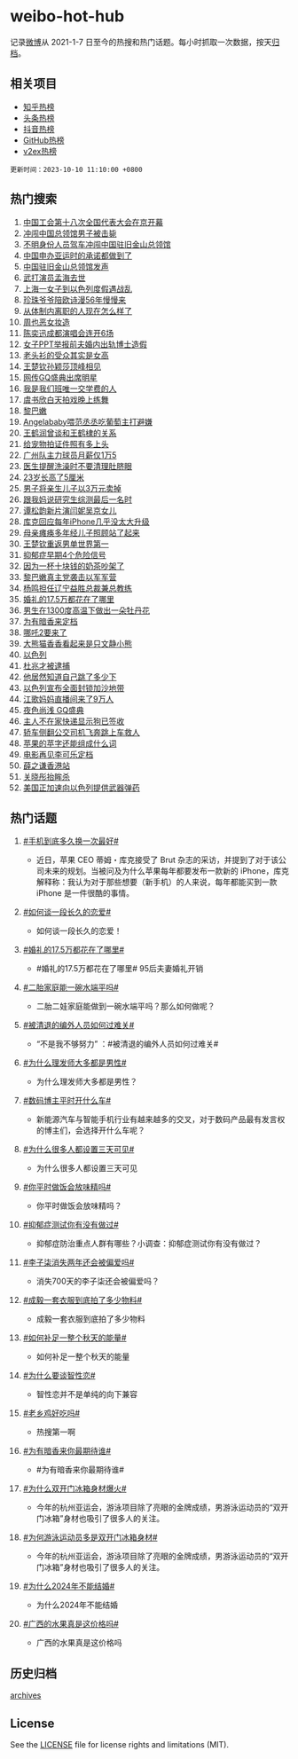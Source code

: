 # weibo-hot-hub

记录[微博](https://www.weibo.com)从 2021-1-7 日至今的热搜和热门话题。每小时抓取一次数据，按天[归档](archives)。

## 相关项目

- [知乎热榜](https://github.com/lonnyzhang423/zhihu-hot-hub)
- [头条热榜](https://github.com/lonnyzhang423/toutiao-hot-hub)
- [抖音热榜](https://github.com/lonnyzhang423/douyin-hot-hub)
- [GitHub热榜](https://github.com/lonnyzhang423/github-hot-hub)
- [v2ex热榜](https://github.com/lonnyzhang423/v2ex-hot-hub)


`更新时间：2023-10-10 11:10:00 +0800`

## 热门搜索

1. [中国工会第十八次全国代表大会在京开幕](https://m.weibo.cn/search?containerid=100103type%3D1%26t%3D10%26q%3D%23%E4%B8%AD%E5%9B%BD%E5%B7%A5%E4%BC%9A%E7%AC%AC%E5%8D%81%E5%85%AB%E6%AC%A1%E5%85%A8%E5%9B%BD%E4%BB%A3%E8%A1%A8%E5%A4%A7%E4%BC%9A%E5%9C%A8%E4%BA%AC%E5%BC%80%E5%B9%95%23&stream_entry_id=51&isnewpage=1&extparam=seat%3D1%26filter_type%3Drealtimehot%26pos%3D0%26c_type%3D51%26q%3D%2523%25E4%25B8%25AD%25E5%259B%25BD%25E5%25B7%25A5%25E4%25BC%259A%25E7%25AC%25AC%25E5%258D%2581%25E5%2585%25AB%25E6%25AC%25A1%25E5%2585%25A8%25E5%259B%25BD%25E4%25BB%25A3%25E8%25A1%25A8%25E5%25A4%25A7%25E4%25BC%259A%25E5%259C%25A8%25E4%25BA%25AC%25E5%25BC%2580%25E5%25B9%2595%2523%26cate%3D10103%26dgr%3D0%26stream_entry_id%3D51%26display_time%3D1696907399%26pre_seqid%3D1696907399761032666109)
1. [冲闯中国总领馆男子被击毙](https://m.weibo.cn/search?containerid=100103type%3D1%26t%3D10%26q%3D%23%E5%86%B2%E9%97%AF%E4%B8%AD%E5%9B%BD%E6%80%BB%E9%A2%86%E9%A6%86%E7%94%B7%E5%AD%90%E8%A2%AB%E5%87%BB%E6%AF%99%23&stream_entry_id=31&isnewpage=1&extparam=seat%3D1%26flag%3D1%26pos%3D0%26q%3D%2523%25E5%2586%25B2%25E9%2597%25AF%25E4%25B8%25AD%25E5%259B%25BD%25E6%2580%25BB%25E9%25A2%2586%25E9%25A6%2586%25E7%2594%25B7%25E5%25AD%2590%25E8%25A2%25AB%25E5%2587%25BB%25E6%25AF%2599%2523%26band_rank%3D1%26stream_entry_id%3D31%26filter_type%3Drealtimehot%26c_type%3D31%26lcate%3D5001%26realpos%3D1%26dgr%3D0%26cate%3D5001%26display_time%3D1696907399%26pre_seqid%3D1696907399761032666109)
1. [不明身份人员驾车冲闯中国驻旧金山总领馆](https://m.weibo.cn/search?containerid=100103type%3D1%26t%3D10%26q%3D%23%E4%B8%8D%E6%98%8E%E8%BA%AB%E4%BB%BD%E4%BA%BA%E5%91%98%E9%A9%BE%E8%BD%A6%E5%86%B2%E9%97%AF%E4%B8%AD%E5%9B%BD%E9%A9%BB%E6%97%A7%E9%87%91%E5%B1%B1%E6%80%BB%E9%A2%86%E9%A6%86%23&stream_entry_id=31&isnewpage=1&extparam=seat%3D1%26flag%3D1%26pos%3D1%26q%3D%2523%25E4%25B8%258D%25E6%2598%258E%25E8%25BA%25AB%25E4%25BB%25BD%25E4%25BA%25BA%25E5%2591%2598%25E9%25A9%25BE%25E8%25BD%25A6%25E5%2586%25B2%25E9%2597%25AF%25E4%25B8%25AD%25E5%259B%25BD%25E9%25A9%25BB%25E6%2597%25A7%25E9%2587%2591%25E5%25B1%25B1%25E6%2580%25BB%25E9%25A2%2586%25E9%25A6%2586%2523%26band_rank%3D2%26stream_entry_id%3D31%26filter_type%3Drealtimehot%26c_type%3D31%26lcate%3D5001%26realpos%3D2%26dgr%3D0%26cate%3D5001%26display_time%3D1696907399%26pre_seqid%3D1696907399761032666109)
1. [中国申办亚运时的承诺都做到了](https://m.weibo.cn/search?containerid=100103type%3D1%26t%3D10%26q%3D%23%E4%B8%AD%E5%9B%BD%E7%94%B3%E5%8A%9E%E4%BA%9A%E8%BF%90%E6%97%B6%E7%9A%84%E6%89%BF%E8%AF%BA%E9%83%BD%E5%81%9A%E5%88%B0%E4%BA%86%23&stream_entry_id=31&isnewpage=1&extparam=seat%3D1%26flag%3D0%26pos%3D2%26q%3D%2523%25E4%25B8%25AD%25E5%259B%25BD%25E7%2594%25B3%25E5%258A%259E%25E4%25BA%259A%25E8%25BF%2590%25E6%2597%25B6%25E7%259A%2584%25E6%2589%25BF%25E8%25AF%25BA%25E9%2583%25BD%25E5%2581%259A%25E5%2588%25B0%25E4%25BA%2586%2523%26band_rank%3D3%26stream_entry_id%3D31%26filter_type%3Drealtimehot%26c_type%3D31%26lcate%3D5001%26realpos%3D3%26dgr%3D0%26cate%3D5001%26display_time%3D1696907399%26pre_seqid%3D1696907399761032666109)
1. [中国驻旧金山总领馆发声](https://m.weibo.cn/search?containerid=100103type%3D1%26t%3D10%26q%3D%23%E4%B8%AD%E5%9B%BD%E9%A9%BB%E6%97%A7%E9%87%91%E5%B1%B1%E6%80%BB%E9%A2%86%E9%A6%86%E5%8F%91%E5%A3%B0%23&stream_entry_id=31&isnewpage=1&extparam=seat%3D1%26flag%3D1%26pos%3D3%26q%3D%2523%25E4%25B8%25AD%25E5%259B%25BD%25E9%25A9%25BB%25E6%2597%25A7%25E9%2587%2591%25E5%25B1%25B1%25E6%2580%25BB%25E9%25A2%2586%25E9%25A6%2586%25E5%258F%2591%25E5%25A3%25B0%2523%26band_rank%3D4%26stream_entry_id%3D31%26filter_type%3Drealtimehot%26c_type%3D31%26lcate%3D5001%26realpos%3D4%26dgr%3D0%26cate%3D5001%26display_time%3D1696907399%26pre_seqid%3D1696907399761032666109)
1. [武打演员孟海去世](https://m.weibo.cn/search?containerid=100103type%3D1%26t%3D10%26q%3D%23%E6%AD%A6%E6%89%93%E6%BC%94%E5%91%98%E5%AD%9F%E6%B5%B7%E5%8E%BB%E4%B8%96%23&stream_entry_id=31&isnewpage=1&extparam=seat%3D1%26flag%3D1%26pos%3D4%26q%3D%2523%25E6%25AD%25A6%25E6%2589%2593%25E6%25BC%2594%25E5%2591%2598%25E5%25AD%259F%25E6%25B5%25B7%25E5%258E%25BB%25E4%25B8%2596%2523%26band_rank%3D5%26stream_entry_id%3D31%26filter_type%3Drealtimehot%26c_type%3D31%26lcate%3D5001%26realpos%3D5%26dgr%3D0%26cate%3D5001%26display_time%3D1696907399%26pre_seqid%3D1696907399761032666109)
1. [上海一女子到以色列度假遇战乱](https://m.weibo.cn/search?containerid=100103type%3D1%26t%3D10%26q%3D%23%E4%B8%8A%E6%B5%B7%E4%B8%80%E5%A5%B3%E5%AD%90%E5%88%B0%E4%BB%A5%E8%89%B2%E5%88%97%E5%BA%A6%E5%81%87%E9%81%87%E6%88%98%E4%B9%B1%23&stream_entry_id=31&isnewpage=1&extparam=seat%3D1%26flag%3D0%26pos%3D5%26q%3D%2523%25E4%25B8%258A%25E6%25B5%25B7%25E4%25B8%2580%25E5%25A5%25B3%25E5%25AD%2590%25E5%2588%25B0%25E4%25BB%25A5%25E8%2589%25B2%25E5%2588%2597%25E5%25BA%25A6%25E5%2581%2587%25E9%2581%2587%25E6%2588%2598%25E4%25B9%25B1%2523%26band_rank%3D6%26stream_entry_id%3D31%26filter_type%3Drealtimehot%26c_type%3D31%26lcate%3D5001%26realpos%3D6%26dgr%3D0%26cate%3D5001%26display_time%3D1696907399%26pre_seqid%3D1696907399761032666109)
1. [珍珠爷爷陪欧诗漫56年慢慢来](https://m.weibo.cn/search?containerid=100103type%3D1%26t%3D10%26q%3D%23%E7%8F%8D%E7%8F%A0%E7%88%B7%E7%88%B7%E9%99%AA%E6%AC%A7%E8%AF%97%E6%BC%AB56%E5%B9%B4%E6%85%A2%E6%85%A2%E6%9D%A5%23&stream_entry_id=31&isnewpage=1&extparam=seat%3D1%26pos%3D6%26q%3D%2523%25E7%258F%258D%25E7%258F%25A0%25E7%2588%25B7%25E7%2588%25B7%25E9%2599%25AA%25E6%25AC%25A7%25E8%25AF%2597%25E6%25BC%25AB56%25E5%25B9%25B4%25E6%2585%25A2%25E6%2585%25A2%25E6%259D%25A5%2523%26band_rank%3D7%26topic_ad%3D1%26stream_entry_id%3D31%26filter_type%3Drealtimehot%26is_ad_pos%3D1%26c_type%3D31%26lcate%3D5001%26dgr%3D0%26cate%3D5001%26adid%3D207413%26display_time%3D1696907399%26pre_seqid%3D1696907399761032666109)
1. [从体制内离职的人现在怎么样了](https://m.weibo.cn/search?containerid=100103type%3D1%26t%3D10%26q%3D%23%E4%BB%8E%E4%BD%93%E5%88%B6%E5%86%85%E7%A6%BB%E8%81%8C%E7%9A%84%E4%BA%BA%E7%8E%B0%E5%9C%A8%E6%80%8E%E4%B9%88%E6%A0%B7%E4%BA%86%23&stream_entry_id=31&isnewpage=1&extparam=seat%3D1%26flag%3D2%26pos%3D7%26q%3D%2523%25E4%25BB%258E%25E4%25BD%2593%25E5%2588%25B6%25E5%2586%2585%25E7%25A6%25BB%25E8%2581%258C%25E7%259A%2584%25E4%25BA%25BA%25E7%258E%25B0%25E5%259C%25A8%25E6%2580%258E%25E4%25B9%2588%25E6%25A0%25B7%25E4%25BA%2586%2523%26band_rank%3D7%26stream_entry_id%3D31%26filter_type%3Drealtimehot%26c_type%3D31%26lcate%3D5001%26realpos%3D7%26dgr%3D0%26cate%3D5001%26display_time%3D1696907399%26pre_seqid%3D1696907399761032666109)
1. [周也恶女妆造](https://m.weibo.cn/search?containerid=100103type%3D1%26t%3D10%26q%3D%23%E5%91%A8%E4%B9%9F%E6%81%B6%E5%A5%B3%E5%A6%86%E9%80%A0%23&stream_entry_id=31&isnewpage=1&extparam=seat%3D1%26flag%3D1%26pos%3D8%26q%3D%2523%25E5%2591%25A8%25E4%25B9%259F%25E6%2581%25B6%25E5%25A5%25B3%25E5%25A6%2586%25E9%2580%25A0%2523%26band_rank%3D8%26stream_entry_id%3D31%26filter_type%3Drealtimehot%26c_type%3D31%26lcate%3D5001%26realpos%3D8%26dgr%3D0%26cate%3D5001%26display_time%3D1696907399%26pre_seqid%3D1696907399761032666109)
1. [陈奕迅成都演唱会连开6场](https://m.weibo.cn/search?containerid=100103type%3D1%26t%3D10%26q%3D%E9%99%88%E5%A5%95%E8%BF%85%E6%88%90%E9%83%BD%E6%BC%94%E5%94%B1%E4%BC%9A%E8%BF%9E%E5%BC%806%E5%9C%BA&stream_entry_id=31&isnewpage=1&extparam=seat%3D1%26flag%3D1%26pos%3D9%26q%3D%25E9%2599%2588%25E5%25A5%2595%25E8%25BF%2585%25E6%2588%2590%25E9%2583%25BD%25E6%25BC%2594%25E5%2594%25B1%25E4%25BC%259A%25E8%25BF%259E%25E5%25BC%25806%25E5%259C%25BA%26band_rank%3D9%26stream_entry_id%3D31%26filter_type%3Drealtimehot%26c_type%3D31%26lcate%3D5001%26realpos%3D9%26dgr%3D0%26cate%3D5001%26display_time%3D1696907399%26pre_seqid%3D1696907399761032666109)
1. [女子PPT举报前夫婚内出轨博士造假](https://m.weibo.cn/search?containerid=100103type%3D1%26t%3D10%26q%3D%23%E5%A5%B3%E5%AD%90PPT%E4%B8%BE%E6%8A%A5%E5%89%8D%E5%A4%AB%E5%A9%9A%E5%86%85%E5%87%BA%E8%BD%A8%E5%8D%9A%E5%A3%AB%E9%80%A0%E5%81%87%23&stream_entry_id=31&isnewpage=1&extparam=seat%3D1%26flag%3D0%26pos%3D10%26q%3D%2523%25E5%25A5%25B3%25E5%25AD%2590PPT%25E4%25B8%25BE%25E6%258A%25A5%25E5%2589%258D%25E5%25A4%25AB%25E5%25A9%259A%25E5%2586%2585%25E5%2587%25BA%25E8%25BD%25A8%25E5%258D%259A%25E5%25A3%25AB%25E9%2580%25A0%25E5%2581%2587%2523%26band_rank%3D10%26stream_entry_id%3D31%26filter_type%3Drealtimehot%26c_type%3D31%26lcate%3D5001%26realpos%3D10%26dgr%3D0%26cate%3D5001%26display_time%3D1696907399%26pre_seqid%3D1696907399761032666109)
1. [老头衫的受众其实是女高](https://m.weibo.cn/search?containerid=100103type%3D1%26t%3D10%26q%3D%E8%80%81%E5%A4%B4%E8%A1%AB%E7%9A%84%E5%8F%97%E4%BC%97%E5%85%B6%E5%AE%9E%E6%98%AF%E5%A5%B3%E9%AB%98&stream_entry_id=31&isnewpage=1&extparam=seat%3D1%26flag%3D0%26pos%3D11%26q%3D%25E8%2580%2581%25E5%25A4%25B4%25E8%25A1%25AB%25E7%259A%2584%25E5%258F%2597%25E4%25BC%2597%25E5%2585%25B6%25E5%25AE%259E%25E6%2598%25AF%25E5%25A5%25B3%25E9%25AB%2598%26band_rank%3D11%26stream_entry_id%3D31%26filter_type%3Drealtimehot%26c_type%3D31%26lcate%3D5001%26realpos%3D11%26dgr%3D0%26cate%3D5001%26display_time%3D1696907399%26pre_seqid%3D1696907399761032666109)
1. [王楚钦孙颖莎顶峰相见](https://m.weibo.cn/search?containerid=100103type%3D1%26t%3D10%26q%3D%23%E7%8E%8B%E6%A5%9A%E9%92%A6%E5%AD%99%E9%A2%96%E8%8E%8E%E9%A1%B6%E5%B3%B0%E7%9B%B8%E8%A7%81%23&stream_entry_id=31&isnewpage=1&extparam=seat%3D1%26flag%3D1%26pos%3D12%26q%3D%2523%25E7%258E%258B%25E6%25A5%259A%25E9%2592%25A6%25E5%25AD%2599%25E9%25A2%2596%25E8%258E%258E%25E9%25A1%25B6%25E5%25B3%25B0%25E7%259B%25B8%25E8%25A7%2581%2523%26band_rank%3D12%26stream_entry_id%3D31%26filter_type%3Drealtimehot%26c_type%3D31%26lcate%3D5001%26realpos%3D12%26dgr%3D0%26cate%3D5001%26display_time%3D1696907399%26pre_seqid%3D1696907399761032666109)
1. [网传GQ盛典出席明星](https://m.weibo.cn/search?containerid=100103type%3D1%26t%3D10%26q%3D%23%E7%BD%91%E4%BC%A0GQ%E7%9B%9B%E5%85%B8%E5%87%BA%E5%B8%AD%E6%98%8E%E6%98%9F%23&stream_entry_id=31&isnewpage=1&extparam=seat%3D1%26flag%3D1%26pos%3D13%26q%3D%2523%25E7%25BD%2591%25E4%25BC%25A0GQ%25E7%259B%259B%25E5%2585%25B8%25E5%2587%25BA%25E5%25B8%25AD%25E6%2598%258E%25E6%2598%259F%2523%26band_rank%3D13%26stream_entry_id%3D31%26filter_type%3Drealtimehot%26c_type%3D31%26lcate%3D5001%26realpos%3D13%26dgr%3D0%26cate%3D5001%26display_time%3D1696907399%26pre_seqid%3D1696907399761032666109)
1. [我是我们班唯一交学费的人](https://m.weibo.cn/search?containerid=100103type%3D1%26t%3D10%26q%3D%23%E6%88%91%E6%98%AF%E6%88%91%E4%BB%AC%E7%8F%AD%E5%94%AF%E4%B8%80%E4%BA%A4%E5%AD%A6%E8%B4%B9%E7%9A%84%E4%BA%BA%23&stream_entry_id=31&isnewpage=1&extparam=seat%3D1%26flag%3D0%26pos%3D14%26q%3D%2523%25E6%2588%2591%25E6%2598%25AF%25E6%2588%2591%25E4%25BB%25AC%25E7%258F%25AD%25E5%2594%25AF%25E4%25B8%2580%25E4%25BA%25A4%25E5%25AD%25A6%25E8%25B4%25B9%25E7%259A%2584%25E4%25BA%25BA%2523%26band_rank%3D14%26stream_entry_id%3D31%26filter_type%3Drealtimehot%26c_type%3D31%26lcate%3D5001%26realpos%3D14%26dgr%3D0%26cate%3D5001%26display_time%3D1696907399%26pre_seqid%3D1696907399761032666109)
1. [虞书欣白天拍戏晚上练舞](https://m.weibo.cn/search?containerid=100103type%3D1%26t%3D10%26q%3D%23%E8%99%9E%E4%B9%A6%E6%AC%A3%E7%99%BD%E5%A4%A9%E6%8B%8D%E6%88%8F%E6%99%9A%E4%B8%8A%E7%BB%83%E8%88%9E%23&stream_entry_id=31&isnewpage=1&extparam=seat%3D1%26flag%3D1%26pos%3D15%26q%3D%2523%25E8%2599%259E%25E4%25B9%25A6%25E6%25AC%25A3%25E7%2599%25BD%25E5%25A4%25A9%25E6%258B%258D%25E6%2588%258F%25E6%2599%259A%25E4%25B8%258A%25E7%25BB%2583%25E8%2588%259E%2523%26band_rank%3D15%26stream_entry_id%3D31%26filter_type%3Drealtimehot%26c_type%3D31%26lcate%3D5001%26realpos%3D15%26dgr%3D0%26cate%3D5001%26display_time%3D1696907399%26pre_seqid%3D1696907399761032666109)
1. [黎巴嫩](https://m.weibo.cn/search?containerid=100103type%3D1%26t%3D10%26q%3D%23%E9%BB%8E%E5%B7%B4%E5%AB%A9%23&stream_entry_id=31&isnewpage=1&extparam=seat%3D1%26flag%3D0%26pos%3D16%26q%3D%2523%25E9%25BB%258E%25E5%25B7%25B4%25E5%25AB%25A9%2523%26band_rank%3D16%26stream_entry_id%3D31%26filter_type%3Drealtimehot%26c_type%3D31%26lcate%3D5001%26realpos%3D16%26dgr%3D0%26cate%3D5001%26display_time%3D1696907399%26pre_seqid%3D1696907399761032666109)
1. [Angelababy喂范丞丞吃葡萄主打避嫌](https://m.weibo.cn/search?containerid=100103type%3D1%26t%3D10%26q%3D%23Angelababy%E5%96%82%E8%8C%83%E4%B8%9E%E4%B8%9E%E5%90%83%E8%91%A1%E8%90%84%E4%B8%BB%E6%89%93%E9%81%BF%E5%AB%8C%23&stream_entry_id=31&isnewpage=1&extparam=seat%3D1%26flag%3D2%26pos%3D17%26q%3D%2523Angelababy%25E5%2596%2582%25E8%258C%2583%25E4%25B8%259E%25E4%25B8%259E%25E5%2590%2583%25E8%2591%25A1%25E8%2590%2584%25E4%25B8%25BB%25E6%2589%2593%25E9%2581%25BF%25E5%25AB%258C%2523%26band_rank%3D17%26stream_entry_id%3D31%26filter_type%3Drealtimehot%26c_type%3D31%26lcate%3D5001%26realpos%3D17%26dgr%3D0%26cate%3D5001%26display_time%3D1696907399%26pre_seqid%3D1696907399761032666109)
1. [王鹤润曾谈和王鹤棣的关系](https://m.weibo.cn/search?containerid=100103type%3D1%26t%3D10%26q%3D%23%E7%8E%8B%E9%B9%A4%E6%B6%A6%E6%9B%BE%E8%B0%88%E5%92%8C%E7%8E%8B%E9%B9%A4%E6%A3%A3%E7%9A%84%E5%85%B3%E7%B3%BB%23&stream_entry_id=31&isnewpage=1&extparam=seat%3D1%26flag%3D2%26pos%3D18%26q%3D%2523%25E7%258E%258B%25E9%25B9%25A4%25E6%25B6%25A6%25E6%259B%25BE%25E8%25B0%2588%25E5%2592%258C%25E7%258E%258B%25E9%25B9%25A4%25E6%25A3%25A3%25E7%259A%2584%25E5%2585%25B3%25E7%25B3%25BB%2523%26band_rank%3D18%26stream_entry_id%3D31%26filter_type%3Drealtimehot%26c_type%3D31%26lcate%3D5001%26realpos%3D18%26dgr%3D0%26cate%3D5001%26display_time%3D1696907399%26pre_seqid%3D1696907399761032666109)
1. [给宠物拍证件照有多上头](https://m.weibo.cn/search?containerid=100103type%3D1%26t%3D10%26q%3D%23%E7%BB%99%E5%AE%A0%E7%89%A9%E6%8B%8D%E8%AF%81%E4%BB%B6%E7%85%A7%E6%9C%89%E5%A4%9A%E4%B8%8A%E5%A4%B4%23&stream_entry_id=31&isnewpage=1&extparam=seat%3D1%26flag%3D0%26pos%3D19%26q%3D%2523%25E7%25BB%2599%25E5%25AE%25A0%25E7%2589%25A9%25E6%258B%258D%25E8%25AF%2581%25E4%25BB%25B6%25E7%2585%25A7%25E6%259C%2589%25E5%25A4%259A%25E4%25B8%258A%25E5%25A4%25B4%2523%26band_rank%3D19%26adid%3D207331%26filter_type%3Drealtimehot%26c_type%3D31%26lcate%3D5001%26dgr%3D0%26realpos%3D19%26cate%3D5001%26stream_entry_id%3D31%26display_time%3D1696907399%26pre_seqid%3D1696907399761032666109)
1. [广州队主力球员月薪仅1万5](https://m.weibo.cn/search?containerid=100103type%3D1%26t%3D10%26q%3D%23%E5%B9%BF%E5%B7%9E%E9%98%9F%E4%B8%BB%E5%8A%9B%E7%90%83%E5%91%98%E6%9C%88%E8%96%AA%E4%BB%851%E4%B8%875%23&stream_entry_id=31&isnewpage=1&extparam=seat%3D1%26flag%3D1%26pos%3D20%26q%3D%2523%25E5%25B9%25BF%25E5%25B7%259E%25E9%2598%259F%25E4%25B8%25BB%25E5%258A%259B%25E7%2590%2583%25E5%2591%2598%25E6%259C%2588%25E8%2596%25AA%25E4%25BB%25851%25E4%25B8%25875%2523%26band_rank%3D20%26stream_entry_id%3D31%26filter_type%3Drealtimehot%26c_type%3D31%26lcate%3D5001%26realpos%3D20%26dgr%3D0%26cate%3D5001%26display_time%3D1696907399%26pre_seqid%3D1696907399761032666109)
1. [医生提醒洗澡时不要清理肚脐眼](https://m.weibo.cn/search?containerid=100103type%3D1%26t%3D10%26q%3D%23%E5%8C%BB%E7%94%9F%E6%8F%90%E9%86%92%E6%B4%97%E6%BE%A1%E6%97%B6%E4%B8%8D%E8%A6%81%E6%B8%85%E7%90%86%E8%82%9A%E8%84%90%E7%9C%BC%23&stream_entry_id=31&isnewpage=1&extparam=seat%3D1%26flag%3D1%26pos%3D21%26q%3D%2523%25E5%258C%25BB%25E7%2594%259F%25E6%258F%2590%25E9%2586%2592%25E6%25B4%2597%25E6%25BE%25A1%25E6%2597%25B6%25E4%25B8%258D%25E8%25A6%2581%25E6%25B8%2585%25E7%2590%2586%25E8%2582%259A%25E8%2584%2590%25E7%259C%25BC%2523%26band_rank%3D21%26stream_entry_id%3D31%26filter_type%3Drealtimehot%26c_type%3D31%26lcate%3D5001%26realpos%3D21%26dgr%3D0%26cate%3D5001%26display_time%3D1696907399%26pre_seqid%3D1696907399761032666109)
1. [23岁长高了5厘米](https://m.weibo.cn/search?containerid=100103type%3D1%26t%3D10%26q%3D%2323%E5%B2%81%E9%95%BF%E9%AB%98%E4%BA%865%E5%8E%98%E7%B1%B3%23&stream_entry_id=31&isnewpage=1&extparam=seat%3D1%26flag%3D0%26pos%3D22%26q%3D%252323%25E5%25B2%2581%25E9%2595%25BF%25E9%25AB%2598%25E4%25BA%25865%25E5%258E%2598%25E7%25B1%25B3%2523%26band_rank%3D22%26stream_entry_id%3D31%26filter_type%3Drealtimehot%26c_type%3D31%26lcate%3D5001%26realpos%3D22%26dgr%3D0%26cate%3D5001%26display_time%3D1696907399%26pre_seqid%3D1696907399761032666109)
1. [男子将亲生儿子以3万元卖掉](https://m.weibo.cn/search?containerid=100103type%3D1%26t%3D10%26q%3D%23%E7%94%B7%E5%AD%90%E5%B0%86%E4%BA%B2%E7%94%9F%E5%84%BF%E5%AD%90%E4%BB%A53%E4%B8%87%E5%85%83%E5%8D%96%E6%8E%89%23&stream_entry_id=31&isnewpage=1&extparam=seat%3D1%26flag%3D1%26pos%3D23%26q%3D%2523%25E7%2594%25B7%25E5%25AD%2590%25E5%25B0%2586%25E4%25BA%25B2%25E7%2594%259F%25E5%2584%25BF%25E5%25AD%2590%25E4%25BB%25A53%25E4%25B8%2587%25E5%2585%2583%25E5%258D%2596%25E6%258E%2589%2523%26band_rank%3D23%26stream_entry_id%3D31%26filter_type%3Drealtimehot%26c_type%3D31%26lcate%3D5001%26realpos%3D23%26dgr%3D0%26cate%3D5001%26display_time%3D1696907399%26pre_seqid%3D1696907399761032666109)
1. [跟我妈说研究生综测最后一名时](https://m.weibo.cn/search?containerid=100103type%3D1%26t%3D10%26q%3D%23%E8%B7%9F%E6%88%91%E5%A6%88%E8%AF%B4%E7%A0%94%E7%A9%B6%E7%94%9F%E7%BB%BC%E6%B5%8B%E6%9C%80%E5%90%8E%E4%B8%80%E5%90%8D%E6%97%B6%23&stream_entry_id=31&isnewpage=1&extparam=seat%3D1%26flag%3D1%26pos%3D24%26q%3D%2523%25E8%25B7%259F%25E6%2588%2591%25E5%25A6%2588%25E8%25AF%25B4%25E7%25A0%2594%25E7%25A9%25B6%25E7%2594%259F%25E7%25BB%25BC%25E6%25B5%258B%25E6%259C%2580%25E5%2590%258E%25E4%25B8%2580%25E5%2590%258D%25E6%2597%25B6%2523%26band_rank%3D24%26stream_entry_id%3D31%26filter_type%3Drealtimehot%26c_type%3D31%26lcate%3D5001%26realpos%3D24%26dgr%3D0%26cate%3D5001%26display_time%3D1696907399%26pre_seqid%3D1696907399761032666109)
1. [谭松韵新片演闫妮吴京女儿](https://m.weibo.cn/search?containerid=100103type%3D1%26t%3D10%26q%3D%23%E8%B0%AD%E6%9D%BE%E9%9F%B5%E6%96%B0%E7%89%87%E6%BC%94%E9%97%AB%E5%A6%AE%E5%90%B4%E4%BA%AC%E5%A5%B3%E5%84%BF%23&stream_entry_id=31&isnewpage=1&extparam=seat%3D1%26flag%3D1%26pos%3D25%26q%3D%2523%25E8%25B0%25AD%25E6%259D%25BE%25E9%259F%25B5%25E6%2596%25B0%25E7%2589%2587%25E6%25BC%2594%25E9%2597%25AB%25E5%25A6%25AE%25E5%2590%25B4%25E4%25BA%25AC%25E5%25A5%25B3%25E5%2584%25BF%2523%26band_rank%3D25%26stream_entry_id%3D31%26filter_type%3Drealtimehot%26c_type%3D31%26lcate%3D5001%26realpos%3D25%26dgr%3D0%26cate%3D5001%26display_time%3D1696907399%26pre_seqid%3D1696907399761032666109)
1. [库克回应每年iPhone几乎没太大升级](https://m.weibo.cn/search?containerid=100103type%3D1%26t%3D10%26q%3D%23%E5%BA%93%E5%85%8B%E5%9B%9E%E5%BA%94%E6%AF%8F%E5%B9%B4iPhone%E5%87%A0%E4%B9%8E%E6%B2%A1%E5%A4%AA%E5%A4%A7%E5%8D%87%E7%BA%A7%23&stream_entry_id=31&isnewpage=1&extparam=seat%3D1%26flag%3D0%26pos%3D26%26q%3D%2523%25E5%25BA%2593%25E5%2585%258B%25E5%259B%259E%25E5%25BA%2594%25E6%25AF%258F%25E5%25B9%25B4iPhone%25E5%2587%25A0%25E4%25B9%258E%25E6%25B2%25A1%25E5%25A4%25AA%25E5%25A4%25A7%25E5%258D%2587%25E7%25BA%25A7%2523%26band_rank%3D26%26stream_entry_id%3D31%26filter_type%3Drealtimehot%26c_type%3D31%26lcate%3D5001%26realpos%3D26%26dgr%3D0%26cate%3D5001%26display_time%3D1696907399%26pre_seqid%3D1696907399761032666109)
1. [母亲瘫痪多年经儿子照顾站了起来](https://m.weibo.cn/search?containerid=100103type%3D1%26t%3D10%26q%3D%23%E6%AF%8D%E4%BA%B2%E7%98%AB%E7%97%AA%E5%A4%9A%E5%B9%B4%E7%BB%8F%E5%84%BF%E5%AD%90%E7%85%A7%E9%A1%BE%E7%AB%99%E4%BA%86%E8%B5%B7%E6%9D%A5%23&stream_entry_id=31&isnewpage=1&extparam=seat%3D1%26flag%3D32768%26pos%3D27%26q%3D%2523%25E6%25AF%258D%25E4%25BA%25B2%25E7%2598%25AB%25E7%2597%25AA%25E5%25A4%259A%25E5%25B9%25B4%25E7%25BB%258F%25E5%2584%25BF%25E5%25AD%2590%25E7%2585%25A7%25E9%25A1%25BE%25E7%25AB%2599%25E4%25BA%2586%25E8%25B5%25B7%25E6%259D%25A5%2523%26band_rank%3D27%26stream_entry_id%3D31%26filter_type%3Drealtimehot%26c_type%3D31%26lcate%3D5001%26realpos%3D27%26dgr%3D0%26cate%3D5001%26display_time%3D1696907399%26pre_seqid%3D1696907399761032666109)
1. [王楚钦重返男单世界第一](https://m.weibo.cn/search?containerid=100103type%3D1%26t%3D10%26q%3D%23%E7%8E%8B%E6%A5%9A%E9%92%A6%E9%87%8D%E8%BF%94%E7%94%B7%E5%8D%95%E4%B8%96%E7%95%8C%E7%AC%AC%E4%B8%80%23&stream_entry_id=31&isnewpage=1&extparam=seat%3D1%26flag%3D0%26pos%3D28%26q%3D%2523%25E7%258E%258B%25E6%25A5%259A%25E9%2592%25A6%25E9%2587%258D%25E8%25BF%2594%25E7%2594%25B7%25E5%258D%2595%25E4%25B8%2596%25E7%2595%258C%25E7%25AC%25AC%25E4%25B8%2580%2523%26band_rank%3D28%26stream_entry_id%3D31%26filter_type%3Drealtimehot%26c_type%3D31%26lcate%3D5001%26realpos%3D28%26dgr%3D0%26cate%3D5001%26display_time%3D1696907399%26pre_seqid%3D1696907399761032666109)
1. [抑郁症早期4个危险信号](https://m.weibo.cn/search?containerid=100103type%3D1%26t%3D10%26q%3D%23%E6%8A%91%E9%83%81%E7%97%87%E6%97%A9%E6%9C%9F4%E4%B8%AA%E5%8D%B1%E9%99%A9%E4%BF%A1%E5%8F%B7%23&stream_entry_id=31&isnewpage=1&extparam=seat%3D1%26flag%3D0%26pos%3D29%26q%3D%2523%25E6%258A%2591%25E9%2583%2581%25E7%2597%2587%25E6%2597%25A9%25E6%259C%259F4%25E4%25B8%25AA%25E5%258D%25B1%25E9%2599%25A9%25E4%25BF%25A1%25E5%258F%25B7%2523%26band_rank%3D29%26stream_entry_id%3D31%26filter_type%3Drealtimehot%26c_type%3D31%26lcate%3D5001%26realpos%3D29%26dgr%3D0%26cate%3D5001%26display_time%3D1696907399%26pre_seqid%3D1696907399761032666109)
1. [因为一杯十块钱的奶茶吵架了](https://m.weibo.cn/search?containerid=100103type%3D1%26t%3D10%26q%3D%E5%9B%A0%E4%B8%BA%E4%B8%80%E6%9D%AF%E5%8D%81%E5%9D%97%E9%92%B1%E7%9A%84%E5%A5%B6%E8%8C%B6%E5%90%B5%E6%9E%B6%E4%BA%86&stream_entry_id=31&isnewpage=1&extparam=seat%3D1%26flag%3D0%26pos%3D30%26q%3D%25E5%259B%25A0%25E4%25B8%25BA%25E4%25B8%2580%25E6%259D%25AF%25E5%258D%2581%25E5%259D%2597%25E9%2592%25B1%25E7%259A%2584%25E5%25A5%25B6%25E8%258C%25B6%25E5%2590%25B5%25E6%259E%25B6%25E4%25BA%2586%26band_rank%3D30%26stream_entry_id%3D31%26filter_type%3Drealtimehot%26c_type%3D31%26lcate%3D5001%26realpos%3D30%26dgr%3D0%26cate%3D5001%26display_time%3D1696907399%26pre_seqid%3D1696907399761032666109)
1. [黎巴嫩真主党袭击以军军营](https://m.weibo.cn/search?containerid=100103type%3D1%26t%3D10%26q%3D%23%E9%BB%8E%E5%B7%B4%E5%AB%A9%E7%9C%9F%E4%B8%BB%E5%85%9A%E8%A2%AD%E5%87%BB%E4%BB%A5%E5%86%9B%E5%86%9B%E8%90%A5%23&stream_entry_id=31&isnewpage=1&extparam=seat%3D1%26flag%3D1%26pos%3D31%26q%3D%2523%25E9%25BB%258E%25E5%25B7%25B4%25E5%25AB%25A9%25E7%259C%259F%25E4%25B8%25BB%25E5%2585%259A%25E8%25A2%25AD%25E5%2587%25BB%25E4%25BB%25A5%25E5%2586%259B%25E5%2586%259B%25E8%2590%25A5%2523%26band_rank%3D31%26stream_entry_id%3D31%26filter_type%3Drealtimehot%26c_type%3D31%26lcate%3D5001%26realpos%3D31%26dgr%3D0%26cate%3D5001%26display_time%3D1696907399%26pre_seqid%3D1696907399761032666109)
1. [杨鸣担任辽宁益胜总裁兼总教练](https://m.weibo.cn/search?containerid=100103type%3D1%26t%3D10%26q%3D%23%E6%9D%A8%E9%B8%A3%E6%8B%85%E4%BB%BB%E8%BE%BD%E5%AE%81%E7%9B%8A%E8%83%9C%E6%80%BB%E8%A3%81%E5%85%BC%E6%80%BB%E6%95%99%E7%BB%83%23&stream_entry_id=31&isnewpage=1&extparam=seat%3D1%26flag%3D1%26pos%3D32%26q%3D%2523%25E6%259D%25A8%25E9%25B8%25A3%25E6%258B%2585%25E4%25BB%25BB%25E8%25BE%25BD%25E5%25AE%2581%25E7%259B%258A%25E8%2583%259C%25E6%2580%25BB%25E8%25A3%2581%25E5%2585%25BC%25E6%2580%25BB%25E6%2595%2599%25E7%25BB%2583%2523%26band_rank%3D32%26stream_entry_id%3D31%26filter_type%3Drealtimehot%26c_type%3D31%26lcate%3D5001%26realpos%3D32%26dgr%3D0%26cate%3D5001%26display_time%3D1696907399%26pre_seqid%3D1696907399761032666109)
1. [婚礼的17.5万都花在了哪里](https://m.weibo.cn/search?containerid=100103type%3D1%26t%3D10%26q%3D%23%E5%A9%9A%E7%A4%BC%E7%9A%8417.5%E4%B8%87%E9%83%BD%E8%8A%B1%E5%9C%A8%E4%BA%86%E5%93%AA%E9%87%8C%23&stream_entry_id=31&isnewpage=1&extparam=seat%3D1%26flag%3D0%26pos%3D33%26q%3D%2523%25E5%25A9%259A%25E7%25A4%25BC%25E7%259A%258417.5%25E4%25B8%2587%25E9%2583%25BD%25E8%258A%25B1%25E5%259C%25A8%25E4%25BA%2586%25E5%2593%25AA%25E9%2587%258C%2523%26band_rank%3D33%26stream_entry_id%3D31%26filter_type%3Drealtimehot%26c_type%3D31%26lcate%3D5001%26realpos%3D33%26dgr%3D0%26cate%3D5001%26display_time%3D1696907399%26pre_seqid%3D1696907399761032666109)
1. [男生在1300度高温下做出一朵牡丹花](https://m.weibo.cn/search?containerid=100103type%3D1%26t%3D10%26q%3D%23%E7%94%B7%E7%94%9F%E5%9C%A81300%E5%BA%A6%E9%AB%98%E6%B8%A9%E4%B8%8B%E5%81%9A%E5%87%BA%E4%B8%80%E6%9C%B5%E7%89%A1%E4%B8%B9%E8%8A%B1%23&stream_entry_id=31&isnewpage=1&extparam=seat%3D1%26flag%3D1%26pos%3D34%26q%3D%2523%25E7%2594%25B7%25E7%2594%259F%25E5%259C%25A81300%25E5%25BA%25A6%25E9%25AB%2598%25E6%25B8%25A9%25E4%25B8%258B%25E5%2581%259A%25E5%2587%25BA%25E4%25B8%2580%25E6%259C%25B5%25E7%2589%25A1%25E4%25B8%25B9%25E8%258A%25B1%2523%26band_rank%3D34%26stream_entry_id%3D31%26filter_type%3Drealtimehot%26c_type%3D31%26lcate%3D5001%26realpos%3D34%26dgr%3D0%26cate%3D5001%26display_time%3D1696907399%26pre_seqid%3D1696907399761032666109)
1. [为有暗香来定档](https://m.weibo.cn/search?containerid=100103type%3D1%26t%3D10%26q%3D%23%E4%B8%BA%E6%9C%89%E6%9A%97%E9%A6%99%E6%9D%A5%E5%AE%9A%E6%A1%A3%23&stream_entry_id=31&isnewpage=1&extparam=seat%3D1%26flag%3D0%26pos%3D35%26q%3D%2523%25E4%25B8%25BA%25E6%259C%2589%25E6%259A%2597%25E9%25A6%2599%25E6%259D%25A5%25E5%25AE%259A%25E6%25A1%25A3%2523%26band_rank%3D35%26stream_entry_id%3D31%26filter_type%3Drealtimehot%26c_type%3D31%26lcate%3D5001%26realpos%3D35%26dgr%3D0%26cate%3D5001%26display_time%3D1696907399%26pre_seqid%3D1696907399761032666109)
1. [哪吒2要来了](https://m.weibo.cn/search?containerid=100103type%3D1%26t%3D10%26q%3D%23%E5%93%AA%E5%90%922%E8%A6%81%E6%9D%A5%E4%BA%86%23&stream_entry_id=31&isnewpage=1&extparam=seat%3D1%26flag%3D0%26pos%3D36%26q%3D%2523%25E5%2593%25AA%25E5%2590%25922%25E8%25A6%2581%25E6%259D%25A5%25E4%25BA%2586%2523%26band_rank%3D36%26stream_entry_id%3D31%26filter_type%3Drealtimehot%26c_type%3D31%26lcate%3D5001%26realpos%3D36%26dgr%3D0%26cate%3D5001%26display_time%3D1696907399%26pre_seqid%3D1696907399761032666109)
1. [大熊猫香香看起来是只文静小熊](https://m.weibo.cn/search?containerid=100103type%3D1%26t%3D10%26q%3D%23%E5%A4%A7%E7%86%8A%E7%8C%AB%E9%A6%99%E9%A6%99%E7%9C%8B%E8%B5%B7%E6%9D%A5%E6%98%AF%E5%8F%AA%E6%96%87%E9%9D%99%E5%B0%8F%E7%86%8A%23&stream_entry_id=31&isnewpage=1&extparam=seat%3D1%26flag%3D32768%26pos%3D37%26q%3D%2523%25E5%25A4%25A7%25E7%2586%258A%25E7%258C%25AB%25E9%25A6%2599%25E9%25A6%2599%25E7%259C%258B%25E8%25B5%25B7%25E6%259D%25A5%25E6%2598%25AF%25E5%258F%25AA%25E6%2596%2587%25E9%259D%2599%25E5%25B0%258F%25E7%2586%258A%2523%26band_rank%3D37%26stream_entry_id%3D31%26filter_type%3Drealtimehot%26c_type%3D31%26lcate%3D5001%26realpos%3D37%26dgr%3D0%26cate%3D5001%26display_time%3D1696907399%26pre_seqid%3D1696907399761032666109)
1. [以色列](https://m.weibo.cn/search?containerid=100103type%3D1%26t%3D10%26q%3D%23%E4%BB%A5%E8%89%B2%E5%88%97%23&stream_entry_id=31&isnewpage=1&extparam=seat%3D1%26flag%3D0%26pos%3D38%26q%3D%2523%25E4%25BB%25A5%25E8%2589%25B2%25E5%2588%2597%2523%26band_rank%3D38%26stream_entry_id%3D31%26filter_type%3Drealtimehot%26c_type%3D31%26lcate%3D5001%26realpos%3D38%26dgr%3D0%26cate%3D5001%26display_time%3D1696907399%26pre_seqid%3D1696907399761032666109)
1. [杜兆才被逮捕](https://m.weibo.cn/search?containerid=100103type%3D1%26t%3D10%26q%3D%23%E6%9D%9C%E5%85%86%E6%89%8D%E8%A2%AB%E9%80%AE%E6%8D%95%23&stream_entry_id=31&isnewpage=1&extparam=seat%3D1%26flag%3D1%26pos%3D39%26q%3D%2523%25E6%259D%259C%25E5%2585%2586%25E6%2589%258D%25E8%25A2%25AB%25E9%2580%25AE%25E6%258D%2595%2523%26band_rank%3D39%26stream_entry_id%3D31%26filter_type%3Drealtimehot%26c_type%3D31%26lcate%3D5001%26realpos%3D39%26dgr%3D0%26cate%3D5001%26display_time%3D1696907399%26pre_seqid%3D1696907399761032666109)
1. [他居然知道自己跳了多少下](https://m.weibo.cn/search?containerid=100103type%3D1%26t%3D10%26q%3D%E4%BB%96%E5%B1%85%E7%84%B6%E7%9F%A5%E9%81%93%E8%87%AA%E5%B7%B1%E8%B7%B3%E4%BA%86%E5%A4%9A%E5%B0%91%E4%B8%8B&stream_entry_id=31&isnewpage=1&extparam=seat%3D1%26flag%3D1%26pos%3D40%26q%3D%25E4%25BB%2596%25E5%25B1%2585%25E7%2584%25B6%25E7%259F%25A5%25E9%2581%2593%25E8%2587%25AA%25E5%25B7%25B1%25E8%25B7%25B3%25E4%25BA%2586%25E5%25A4%259A%25E5%25B0%2591%25E4%25B8%258B%26band_rank%3D40%26stream_entry_id%3D31%26filter_type%3Drealtimehot%26c_type%3D31%26lcate%3D5001%26realpos%3D40%26dgr%3D0%26cate%3D5001%26display_time%3D1696907399%26pre_seqid%3D1696907399761032666109)
1. [以色列宣布全面封锁加沙地带](https://m.weibo.cn/search?containerid=100103type%3D1%26t%3D10%26q%3D%23%E4%BB%A5%E8%89%B2%E5%88%97%E5%AE%A3%E5%B8%83%E5%85%A8%E9%9D%A2%E5%B0%81%E9%94%81%E5%8A%A0%E6%B2%99%E5%9C%B0%E5%B8%A6%23&stream_entry_id=31&isnewpage=1&extparam=seat%3D1%26flag%3D0%26pos%3D41%26q%3D%2523%25E4%25BB%25A5%25E8%2589%25B2%25E5%2588%2597%25E5%25AE%25A3%25E5%25B8%2583%25E5%2585%25A8%25E9%259D%25A2%25E5%25B0%2581%25E9%2594%2581%25E5%258A%25A0%25E6%25B2%2599%25E5%259C%25B0%25E5%25B8%25A6%2523%26band_rank%3D41%26stream_entry_id%3D31%26filter_type%3Drealtimehot%26c_type%3D31%26lcate%3D5001%26realpos%3D41%26dgr%3D0%26cate%3D5001%26display_time%3D1696907399%26pre_seqid%3D1696907399761032666109)
1. [江歌妈妈直播间来了9万人](https://m.weibo.cn/search?containerid=100103type%3D1%26t%3D10%26q%3D%23%E6%B1%9F%E6%AD%8C%E5%A6%88%E5%A6%88%E7%9B%B4%E6%92%AD%E9%97%B4%E6%9D%A5%E4%BA%869%E4%B8%87%E4%BA%BA%23&stream_entry_id=31&isnewpage=1&extparam=seat%3D1%26flag%3D0%26pos%3D42%26q%3D%2523%25E6%25B1%259F%25E6%25AD%258C%25E5%25A6%2588%25E5%25A6%2588%25E7%259B%25B4%25E6%2592%25AD%25E9%2597%25B4%25E6%259D%25A5%25E4%25BA%25869%25E4%25B8%2587%25E4%25BA%25BA%2523%26band_rank%3D42%26stream_entry_id%3D31%26filter_type%3Drealtimehot%26c_type%3D31%26lcate%3D5001%26realpos%3D42%26dgr%3D0%26cate%3D5001%26display_time%3D1696907399%26pre_seqid%3D1696907399761032666109)
1. [夜色尚浅 GQ盛典](https://m.weibo.cn/search?containerid=100103type%3D1%26t%3D10%26q%3D%E5%A4%9C%E8%89%B2%E5%B0%9A%E6%B5%85+GQ%E7%9B%9B%E5%85%B8&stream_entry_id=31&isnewpage=1&extparam=seat%3D1%26flag%3D0%26pos%3D43%26q%3D%25E5%25A4%259C%25E8%2589%25B2%25E5%25B0%259A%25E6%25B5%2585%2520GQ%25E7%259B%259B%25E5%2585%25B8%26band_rank%3D43%26stream_entry_id%3D31%26filter_type%3Drealtimehot%26c_type%3D31%26lcate%3D5001%26realpos%3D43%26dgr%3D0%26cate%3D5001%26display_time%3D1696907399%26pre_seqid%3D1696907399761032666109)
1. [主人不在家快递显示狗已签收](https://m.weibo.cn/search?containerid=100103type%3D1%26t%3D10%26q%3D%E4%B8%BB%E4%BA%BA%E4%B8%8D%E5%9C%A8%E5%AE%B6%E5%BF%AB%E9%80%92%E6%98%BE%E7%A4%BA%E7%8B%97%E5%B7%B2%E7%AD%BE%E6%94%B6&stream_entry_id=31&isnewpage=1&extparam=seat%3D1%26flag%3D0%26pos%3D44%26q%3D%25E4%25B8%25BB%25E4%25BA%25BA%25E4%25B8%258D%25E5%259C%25A8%25E5%25AE%25B6%25E5%25BF%25AB%25E9%2580%2592%25E6%2598%25BE%25E7%25A4%25BA%25E7%258B%2597%25E5%25B7%25B2%25E7%25AD%25BE%25E6%2594%25B6%26band_rank%3D44%26stream_entry_id%3D31%26filter_type%3Drealtimehot%26c_type%3D31%26lcate%3D5001%26realpos%3D44%26dgr%3D0%26cate%3D5001%26display_time%3D1696907399%26pre_seqid%3D1696907399761032666109)
1. [轿车侧翻公交司机飞奔跳上车救人](https://m.weibo.cn/search?containerid=100103type%3D1%26t%3D10%26q%3D%23%E8%BD%BF%E8%BD%A6%E4%BE%A7%E7%BF%BB%E5%85%AC%E4%BA%A4%E5%8F%B8%E6%9C%BA%E9%A3%9E%E5%A5%94%E8%B7%B3%E4%B8%8A%E8%BD%A6%E6%95%91%E4%BA%BA%23&stream_entry_id=31&isnewpage=1&extparam=seat%3D1%26flag%3D32768%26pos%3D45%26q%3D%2523%25E8%25BD%25BF%25E8%25BD%25A6%25E4%25BE%25A7%25E7%25BF%25BB%25E5%2585%25AC%25E4%25BA%25A4%25E5%258F%25B8%25E6%259C%25BA%25E9%25A3%259E%25E5%25A5%2594%25E8%25B7%25B3%25E4%25B8%258A%25E8%25BD%25A6%25E6%2595%2591%25E4%25BA%25BA%2523%26band_rank%3D45%26stream_entry_id%3D31%26filter_type%3Drealtimehot%26c_type%3D31%26lcate%3D5001%26realpos%3D45%26dgr%3D0%26cate%3D5001%26display_time%3D1696907399%26pre_seqid%3D1696907399761032666109)
1. [苹果的苹字还能组成什么词](https://m.weibo.cn/search?containerid=100103type%3D1%26t%3D10%26q%3D%23%E8%8B%B9%E6%9E%9C%E7%9A%84%E8%8B%B9%E5%AD%97%E8%BF%98%E8%83%BD%E7%BB%84%E6%88%90%E4%BB%80%E4%B9%88%E8%AF%8D%23&stream_entry_id=31&isnewpage=1&extparam=seat%3D1%26flag%3D0%26pos%3D46%26q%3D%2523%25E8%258B%25B9%25E6%259E%259C%25E7%259A%2584%25E8%258B%25B9%25E5%25AD%2597%25E8%25BF%2598%25E8%2583%25BD%25E7%25BB%2584%25E6%2588%2590%25E4%25BB%2580%25E4%25B9%2588%25E8%25AF%258D%2523%26band_rank%3D46%26stream_entry_id%3D31%26filter_type%3Drealtimehot%26c_type%3D31%26lcate%3D5001%26realpos%3D46%26dgr%3D0%26cate%3D5001%26display_time%3D1696907399%26pre_seqid%3D1696907399761032666109)
1. [电影再见李可乐定档](https://m.weibo.cn/search?containerid=100103type%3D1%26t%3D10%26q%3D%23%E7%94%B5%E5%BD%B1%E5%86%8D%E8%A7%81%E6%9D%8E%E5%8F%AF%E4%B9%90%E5%AE%9A%E6%A1%A3%23&stream_entry_id=31&isnewpage=1&extparam=seat%3D1%26flag%3D1%26pos%3D47%26q%3D%2523%25E7%2594%25B5%25E5%25BD%25B1%25E5%2586%258D%25E8%25A7%2581%25E6%259D%258E%25E5%258F%25AF%25E4%25B9%2590%25E5%25AE%259A%25E6%25A1%25A3%2523%26band_rank%3D47%26stream_entry_id%3D31%26filter_type%3Drealtimehot%26c_type%3D31%26lcate%3D5001%26realpos%3D47%26dgr%3D0%26cate%3D5001%26display_time%3D1696907399%26pre_seqid%3D1696907399761032666109)
1. [薛之谦香港站](https://m.weibo.cn/search?containerid=100103type%3D1%26t%3D10%26q%3D%E8%96%9B%E4%B9%8B%E8%B0%A6%E9%A6%99%E6%B8%AF%E7%AB%99&stream_entry_id=31&isnewpage=1&extparam=seat%3D1%26flag%3D1%26pos%3D48%26q%3D%25E8%2596%259B%25E4%25B9%258B%25E8%25B0%25A6%25E9%25A6%2599%25E6%25B8%25AF%25E7%25AB%2599%26band_rank%3D48%26stream_entry_id%3D31%26filter_type%3Drealtimehot%26c_type%3D31%26lcate%3D5001%26realpos%3D48%26dgr%3D0%26cate%3D5001%26display_time%3D1696907399%26pre_seqid%3D1696907399761032666109)
1. [关晓彤抬眸杀](https://m.weibo.cn/search?containerid=100103type%3D1%26t%3D10%26q%3D%23%E5%85%B3%E6%99%93%E5%BD%A4%E6%8A%AC%E7%9C%B8%E6%9D%80%23&stream_entry_id=31&isnewpage=1&extparam=seat%3D1%26flag%3D1%26pos%3D49%26q%3D%2523%25E5%2585%25B3%25E6%2599%2593%25E5%25BD%25A4%25E6%258A%25AC%25E7%259C%25B8%25E6%259D%2580%2523%26band_rank%3D49%26stream_entry_id%3D31%26filter_type%3Drealtimehot%26c_type%3D31%26lcate%3D5001%26realpos%3D49%26dgr%3D0%26cate%3D5001%26display_time%3D1696907399%26pre_seqid%3D1696907399761032666109)
1. [美国正加速向以色列提供武器弹药](https://m.weibo.cn/search?containerid=100103type%3D1%26t%3D10%26q%3D%23%E7%BE%8E%E5%9B%BD%E6%AD%A3%E5%8A%A0%E9%80%9F%E5%90%91%E4%BB%A5%E8%89%B2%E5%88%97%E6%8F%90%E4%BE%9B%E6%AD%A6%E5%99%A8%E5%BC%B9%E8%8D%AF%23&stream_entry_id=31&isnewpage=1&extparam=seat%3D1%26flag%3D1%26pos%3D50%26q%3D%2523%25E7%25BE%258E%25E5%259B%25BD%25E6%25AD%25A3%25E5%258A%25A0%25E9%2580%259F%25E5%2590%2591%25E4%25BB%25A5%25E8%2589%25B2%25E5%2588%2597%25E6%258F%2590%25E4%25BE%259B%25E6%25AD%25A6%25E5%2599%25A8%25E5%25BC%25B9%25E8%258D%25AF%2523%26band_rank%3D50%26stream_entry_id%3D31%26filter_type%3Drealtimehot%26c_type%3D31%26lcate%3D5001%26realpos%3D50%26dgr%3D0%26cate%3D5001%26display_time%3D1696907399%26pre_seqid%3D1696907399761032666109)

## 热门话题

1. [#手机到底多久换一次最好#](https://m.weibo.cn/search?containerid=231522type%3D1%26t%3D10%26q%3D%23%E6%89%8B%E6%9C%BA%E5%88%B0%E5%BA%95%E5%A4%9A%E4%B9%85%E6%8D%A2%E4%B8%80%E6%AC%A1%E6%9C%80%E5%A5%BD%23&stream_entry_id=128&isnewpage=1&extparam=seat%3D1%26pos%3D1-0-0%26c_type%3D128%26lcate%3D5004%26dgr%3D0%26cate%3D5004%26unitid%3D1696897371081%26display_time%3D1696907400%26pre_seqid%3D1696907400732032687136)
    - 近日，苹果 CEO 蒂姆・库克接受了 Brut 杂志的采访，并提到了对于该公司未来的规划。当被问及为什么苹果每年都要发布一款新的 iPhone，库克解释称：我认为对于那些想要（新手机）的人来说，每年都能买到一款 iPhone 是一件很酷的事情。

1. [#如何谈一段长久的恋爱#](https://m.weibo.cn/search?containerid=231522type%3D1%26t%3D10%26q%3D%23%E5%A6%82%E4%BD%95%E8%B0%88%E4%B8%80%E6%AE%B5%E9%95%BF%E4%B9%85%E7%9A%84%E6%81%8B%E7%88%B1%23&stream_entry_id=128&isnewpage=1&extparam=seat%3D1%26pos%3D1-0-1%26c_type%3D128%26lcate%3D5004%26dgr%3D0%26cate%3D5004%26unitid%3D1696851126162%26display_time%3D1696907400%26pre_seqid%3D1696907400732032687136)
    - 如何谈一段长久的恋爱！

1. [#婚礼的17.5万都花在了哪里#](https://m.weibo.cn/search?containerid=231522type%3D1%26t%3D10%26q%3D%23%E5%A9%9A%E7%A4%BC%E7%9A%8417.5%E4%B8%87%E9%83%BD%E8%8A%B1%E5%9C%A8%E4%BA%86%E5%93%AA%E9%87%8C%23&stream_entry_id=128&isnewpage=1&extparam=seat%3D1%26pos%3D1-0-2%26c_type%3D128%26lcate%3D5004%26dgr%3D0%26cate%3D5004%26unitid%3D1696896149450%26display_time%3D1696907400%26pre_seqid%3D1696907400732032687136)
    - #婚礼的17.5万都花在了哪里#
95后夫妻婚礼开销 ​​​

1. [#二胎家庭能一碗水端平吗#](https://m.weibo.cn/search?containerid=231522type%3D1%26t%3D10%26q%3D%23%E4%BA%8C%E8%83%8E%E5%AE%B6%E5%BA%AD%E8%83%BD%E4%B8%80%E7%A2%97%E6%B0%B4%E7%AB%AF%E5%B9%B3%E5%90%97%23&stream_entry_id=128&isnewpage=1&extparam=seat%3D1%26pos%3D1-0-3%26c_type%3D128%26lcate%3D5004%26dgr%3D0%26cate%3D5004%26unitid%3D1696769537127%26display_time%3D1696907400%26pre_seqid%3D1696907400732032687136)
    - 二胎二娃家庭能做到一碗水端平吗？那么如何做呢？

1. [#被清退的编外人员如何过难关#](https://m.weibo.cn/search?containerid=231522type%3D1%26t%3D10%26q%3D%23%E8%A2%AB%E6%B8%85%E9%80%80%E7%9A%84%E7%BC%96%E5%A4%96%E4%BA%BA%E5%91%98%E5%A6%82%E4%BD%95%E8%BF%87%E9%9A%BE%E5%85%B3%23&stream_entry_id=128&isnewpage=1&extparam=seat%3D1%26pos%3D1-0-4%26c_type%3D128%26lcate%3D5004%26dgr%3D0%26cate%3D5004%26unitid%3D1696832228660%26display_time%3D1696907400%26pre_seqid%3D1696907400732032687136)
    - “不是我不够努力” ：#被清退的编外人员如何过难关#

1. [#为什么理发师大多都是男性#](https://m.weibo.cn/search?containerid=231522type%3D1%26t%3D10%26q%3D%23%E4%B8%BA%E4%BB%80%E4%B9%88%E7%90%86%E5%8F%91%E5%B8%88%E5%A4%A7%E5%A4%9A%E9%83%BD%E6%98%AF%E7%94%B7%E6%80%A7%23&stream_entry_id=128&isnewpage=1&extparam=seat%3D1%26pos%3D1-0-5%26c_type%3D128%26lcate%3D5004%26dgr%3D0%26cate%3D5004%26unitid%3D1696903631560%26display_time%3D1696907400%26pre_seqid%3D1696907400732032687136)
    - 为什么理发师大多都是男性？

1. [#数码博主平时开什么车#](https://m.weibo.cn/search?containerid=231522type%3D1%26t%3D10%26q%3D%23%E6%95%B0%E7%A0%81%E5%8D%9A%E4%B8%BB%E5%B9%B3%E6%97%B6%E5%BC%80%E4%BB%80%E4%B9%88%E8%BD%A6%23&stream_entry_id=128&isnewpage=1&extparam=seat%3D1%26pos%3D1-0-6%26c_type%3D128%26lcate%3D5004%26dgr%3D0%26cate%3D5004%26unitid%3D1696749436944%26display_time%3D1696907400%26pre_seqid%3D1696907400732032687136)
    - 新能源汽车与智能手机行业有越来越多的交叉，对于数码产品最有发言权的博主们，会选择开什么车呢？

1. [#为什么很多人都设置三天可见#](https://m.weibo.cn/search?containerid=231522type%3D1%26t%3D10%26q%3D%23%E4%B8%BA%E4%BB%80%E4%B9%88%E5%BE%88%E5%A4%9A%E4%BA%BA%E9%83%BD%E8%AE%BE%E7%BD%AE%E4%B8%89%E5%A4%A9%E5%8F%AF%E8%A7%81%23&stream_entry_id=128&isnewpage=1&extparam=seat%3D1%26pos%3D1-0-7%26c_type%3D128%26lcate%3D5004%26dgr%3D0%26cate%3D5004%26unitid%3D1696894373535%26display_time%3D1696907400%26pre_seqid%3D1696907400732032687136)
    - 为什么很多人都设置三天可见

1. [#你平时做饭会放味精吗#](https://m.weibo.cn/search?containerid=231522type%3D1%26t%3D10%26q%3D%23%E4%BD%A0%E5%B9%B3%E6%97%B6%E5%81%9A%E9%A5%AD%E4%BC%9A%E6%94%BE%E5%91%B3%E7%B2%BE%E5%90%97%23&stream_entry_id=128&isnewpage=1&extparam=seat%3D1%26pos%3D1-0-8%26c_type%3D128%26lcate%3D5004%26dgr%3D0%26cate%3D5004%26unitid%3D1696894043794%26display_time%3D1696907400%26pre_seqid%3D1696907400732032687136)
    - 你平时做饭会放味精吗？

1. [#抑郁症测试你有没有做过#](https://m.weibo.cn/search?containerid=231522type%3D1%26t%3D10%26q%3D%23%E6%8A%91%E9%83%81%E7%97%87%E6%B5%8B%E8%AF%95%E4%BD%A0%E6%9C%89%E6%B2%A1%E6%9C%89%E5%81%9A%E8%BF%87%23&stream_entry_id=128&isnewpage=1&extparam=seat%3D1%26pos%3D1-0-9%26c_type%3D128%26lcate%3D5004%26dgr%3D0%26cate%3D5004%26unitid%3D1696904236528%26display_time%3D1696907400%26pre_seqid%3D1696907400732032687136)
    - 抑郁症防治重点人群有哪些？小调查：抑郁症测试你有没有做过？

1. [#李子柒消失两年还会被偏爱吗#](https://m.weibo.cn/search?containerid=231522type%3D1%26t%3D10%26q%3D%23%E6%9D%8E%E5%AD%90%E6%9F%92%E6%B6%88%E5%A4%B1%E4%B8%A4%E5%B9%B4%E8%BF%98%E4%BC%9A%E8%A2%AB%E5%81%8F%E7%88%B1%E5%90%97%23&stream_entry_id=128&isnewpage=1&extparam=seat%3D1%26pos%3D1-0-10%26c_type%3D128%26lcate%3D5004%26dgr%3D0%26cate%3D5004%26unitid%3D1696745509616%26display_time%3D1696907400%26pre_seqid%3D1696907400732032687136)
    - 消失700天的李子柒还会被偏爱吗？

1. [#成毅一套衣服到底拍了多少物料#](https://m.weibo.cn/search?containerid=231522type%3D1%26t%3D10%26q%3D%23%E6%88%90%E6%AF%85%E4%B8%80%E5%A5%97%E8%A1%A3%E6%9C%8D%E5%88%B0%E5%BA%95%E6%8B%8D%E4%BA%86%E5%A4%9A%E5%B0%91%E7%89%A9%E6%96%99%23&stream_entry_id=128&isnewpage=1&extparam=seat%3D1%26pos%3D1-0-11%26c_type%3D128%26lcate%3D5004%26dgr%3D0%26cate%3D5004%26unitid%3D1696737706483%26display_time%3D1696907400%26pre_seqid%3D1696907400732032687136)
    - 成毅一套衣服到底拍了多少物料

1. [#如何补足一整个秋天的能量#](https://m.weibo.cn/search?containerid=231522type%3D1%26t%3D10%26q%3D%23%E5%A6%82%E4%BD%95%E8%A1%A5%E8%B6%B3%E4%B8%80%E6%95%B4%E4%B8%AA%E7%A7%8B%E5%A4%A9%E7%9A%84%E8%83%BD%E9%87%8F%23&stream_entry_id=128&isnewpage=1&extparam=seat%3D1%26pos%3D1-0-12%26c_type%3D128%26lcate%3D5004%26dgr%3D0%26cate%3D5004%26unitid%3D1696753326030%26display_time%3D1696907400%26pre_seqid%3D1696907400732032687136)
    - 如何补足一整个秋天的能量

1. [#为什么要谈智性恋#](https://m.weibo.cn/search?containerid=231522type%3D1%26t%3D10%26q%3D%23%E4%B8%BA%E4%BB%80%E4%B9%88%E8%A6%81%E8%B0%88%E6%99%BA%E6%80%A7%E6%81%8B%23&stream_entry_id=128&isnewpage=1&extparam=seat%3D1%26pos%3D1-0-13%26c_type%3D128%26lcate%3D5004%26dgr%3D0%26cate%3D5004%26unitid%3D1696904245464%26display_time%3D1696907400%26pre_seqid%3D1696907400732032687136)
    - 智性恋并不是单纯的向下兼容

1. [#老乡鸡好吃吗#](https://m.weibo.cn/search?containerid=231522type%3D1%26t%3D10%26q%3D%23%E8%80%81%E4%B9%A1%E9%B8%A1%E5%A5%BD%E5%90%83%E5%90%97%23&stream_entry_id=128&isnewpage=1&extparam=seat%3D1%26pos%3D1-0-14%26c_type%3D128%26lcate%3D5004%26dgr%3D0%26cate%3D5004%26unitid%3D1696738295630%26display_time%3D1696907400%26pre_seqid%3D1696907400732032687136)
    - 热搜第一啊

1. [#为有暗香来你最期待谁#](https://m.weibo.cn/search?containerid=231522type%3D1%26t%3D10%26q%3D%23%E4%B8%BA%E6%9C%89%E6%9A%97%E9%A6%99%E6%9D%A5%E4%BD%A0%E6%9C%80%E6%9C%9F%E5%BE%85%E8%B0%81%23&stream_entry_id=128&isnewpage=1&extparam=seat%3D1%26pos%3D1-0-15%26c_type%3D128%26lcate%3D5004%26dgr%3D0%26cate%3D5004%26unitid%3D1696907261374%26display_time%3D1696907400%26pre_seqid%3D1696907400732032687136)
    - #为有暗香来你最期待谁#

1. [#为什么双开门冰箱身材爆火#](https://m.weibo.cn/search?containerid=231522type%3D1%26t%3D10%26q%3D%23%E4%B8%BA%E4%BB%80%E4%B9%88%E5%8F%8C%E5%BC%80%E9%97%A8%E5%86%B0%E7%AE%B1%E8%BA%AB%E6%9D%90%E7%88%86%E7%81%AB%23&stream_entry_id=128&isnewpage=1&extparam=seat%3D1%26pos%3D1-0-16%26c_type%3D128%26lcate%3D5004%26dgr%3D0%26cate%3D5004%26unitid%3D1696899453033%26display_time%3D1696907400%26pre_seqid%3D1696907400732032687136)
    - 今年的杭州亚运会，游泳项目除了亮眼的金牌成绩，男游泳运动员的“双开门冰箱”身材也吸引了很多人的关注。

1. [#为何游泳运动员多是双开门冰箱身材#](https://m.weibo.cn/search?containerid=231522type%3D1%26t%3D10%26q%3D%23%E4%B8%BA%E4%BD%95%E6%B8%B8%E6%B3%B3%E8%BF%90%E5%8A%A8%E5%91%98%E5%A4%9A%E6%98%AF%E5%8F%8C%E5%BC%80%E9%97%A8%E5%86%B0%E7%AE%B1%E8%BA%AB%E6%9D%90%23&stream_entry_id=128&isnewpage=1&extparam=seat%3D1%26pos%3D1-0-17%26c_type%3D128%26lcate%3D5004%26dgr%3D0%26cate%3D5004%26unitid%3D1696899449311%26display_time%3D1696907400%26pre_seqid%3D1696907400732032687136)
    - 今年的杭州亚运会，游泳项目除了亮眼的金牌成绩，男游泳运动员的“双开门冰箱”身材也吸引了很多人的关注。

1. [#为什么2024年不能结婚#](https://m.weibo.cn/search?containerid=231522type%3D1%26t%3D10%26q%3D%23%E4%B8%BA%E4%BB%80%E4%B9%882024%E5%B9%B4%E4%B8%8D%E8%83%BD%E7%BB%93%E5%A9%9A%23&stream_entry_id=128&isnewpage=1&extparam=seat%3D1%26pos%3D1-0-18%26c_type%3D128%26lcate%3D5004%26dgr%3D0%26cate%3D5004%26unitid%3D1696894370614%26display_time%3D1696907400%26pre_seqid%3D1696907400732032687136)
    - 为什么2024年不能结婚

1. [#广西的水果真是这价格吗#](https://m.weibo.cn/search?containerid=231522type%3D1%26t%3D10%26q%3D%23%E5%B9%BF%E8%A5%BF%E7%9A%84%E6%B0%B4%E6%9E%9C%E7%9C%9F%E6%98%AF%E8%BF%99%E4%BB%B7%E6%A0%BC%E5%90%97%23&stream_entry_id=128&isnewpage=1&extparam=seat%3D1%26pos%3D1-0-19%26c_type%3D128%26lcate%3D5004%26dgr%3D0%26cate%3D5004%26unitid%3D1696894038730%26display_time%3D1696907400%26pre_seqid%3D1696907400732032687136)
    - 广西的水果真是这价格吗


## 历史归档

[archives](archives)

## License

See the [LICENSE](LICENSE) file for license rights and limitations (MIT).
